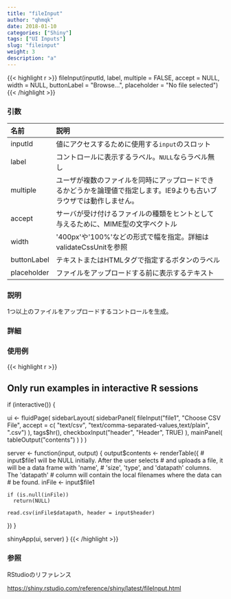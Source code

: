 ```yaml
---
title: "fileInput"
author: "qhmqk"
date: 2018-01-10
categories: ["Shiny"]
tags: ["UI Inputs"]
slug: "fileinput"
weight: 3
description: "a"
---
```


{{< highlight r >}}
fileInput(inputId, label, multiple = FALSE, accept = NULL, width = NULL, buttonLabel = "Browse...", placeholder = "No file selected")
{{< /highlight >}}

### 引数

|名前|説明|
|:--|:--|
|inputId|値にアクセスするために使用する`input`のスロット|
|label|コントロールに表示するラベル。`NULL`ならラベル無し|
|multiple|ユーザが複数のファイルを同時にアップロードできるかどうかを論理値で指定します。IE9よりも古いブラウザでは動作しません。|
|accept|サーバが受け付けるファイルの種類をヒントとして与えるために、MIME型の文字ベクトル|
|width|'400px'や'100%'などの形式で幅を指定。詳細はvalidateCssUnitを参照|
|buttonLabel|テキストまたはHTMLタグで指定するボタンのラベル|
|placeholder|ファイルをアップロードする前に表示するテキスト|

### 説明

1つ以上のファイルをアップロードするコントロールを生成。

### 詳細




### 使用例

{{< highlight r >}}
## Only run examples in interactive R sessions
if (interactive()) {

ui <- fluidPage(
  sidebarLayout(
    sidebarPanel(
      fileInput("file1", "Choose CSV File",
        accept = c(
          "text/csv",
          "text/comma-separated-values,text/plain",
          ".csv")
        ),
      tags$hr(),
      checkboxInput("header", "Header", TRUE)
    ),
    mainPanel(
      tableOutput("contents")
    )
  )
)

server <- function(input, output) {
  output$contents <- renderTable({
    # input$file1 will be NULL initially. After the user selects
    # and uploads a file, it will be a data frame with 'name',
    # 'size', 'type', and 'datapath' columns. The 'datapath'
    # column will contain the local filenames where the data can
    # be found.
    inFile <- input$file1

    if (is.null(inFile))
      return(NULL)

    read.csv(inFile$datapath, header = input$header)
  })
}

shinyApp(ui, server)
}
{{< /highlight >}}

### 参照

RStudioのリファレンス

https://shiny.rstudio.com/reference/shiny/latest/fileInput.html